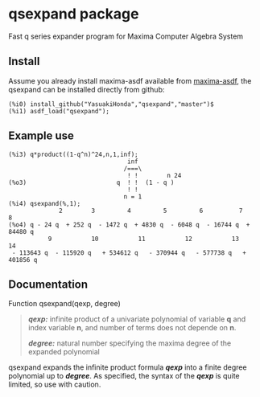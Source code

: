 # qsexpand package
Fast q series expander program for Maxima Computer Algebra System

## Install
Assume you already install maxima-asdf available from [maxima-asdf](https://github.com/robert-dodier/maxima-asdf), the qsexpand can be installed directly from github:

	(%i0) install_github("YasuakiHonda","qsexpand","master")$
	(%i1) asdf_load("qsexpand");

## Example use
    (%i3) q*product((1-q^n)^24,n,1,inf);
                                     inf
                                    /===\
                                     ! !        n 24
    (%o3)                         q  ! !  (1 - q )
                                     ! !
                                    n = 1
    (%i4) qsexpand(%,1);
                  2        3         4         5         6          7          8
    (%o4) q - 24 q  + 252 q  - 1472 q  + 4830 q  - 6048 q  - 16744 q  + 84480 q
               9           10           11           12           13           14
     - 113643 q  - 115920 q   + 534612 q   - 370944 q   - 577738 q   + 401856 q

## Documentation
Function qsexpand(qexp, degree)
> ***qexp:*** infinite product of a univariate polynomial of variable **q** and index variable **n**, and number of terms does not depende on **n**. 
>
> ***degree:*** natural number specifying the maxima degree of the expanded polynomial

qsexpand expands the infinite product formula ***qexp*** into a finite degree polynomial up to ***degree***. As specified, the syntax of the ***qexp*** is quite limited, so use with caution.
